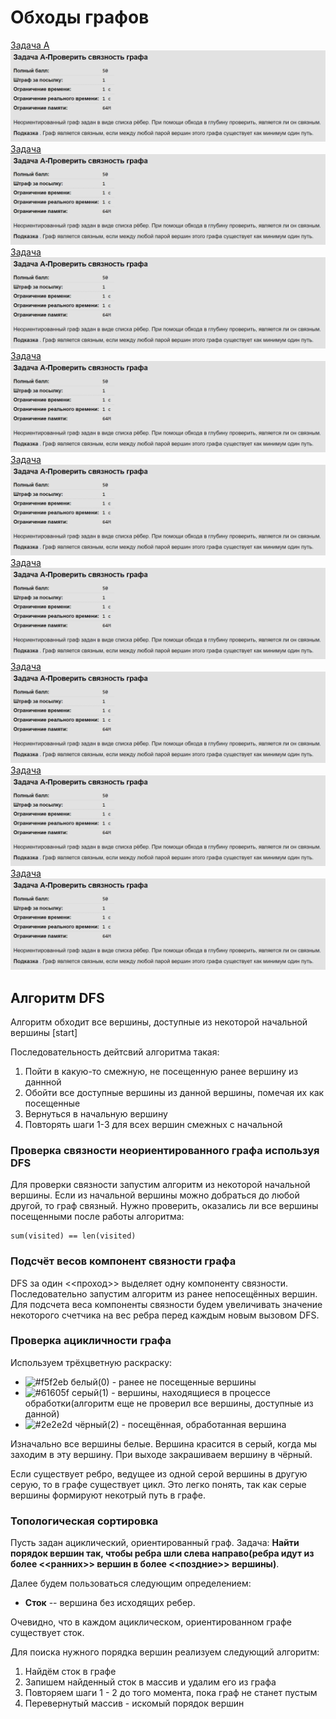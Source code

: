 # Обходы графов
[Задача A](https://github.com/ShmakovVladimir/AlgosContests/blob/main/test27/A.py)
![alt text](https://github.com/ShmakovVladimir/AlgosContests/blob/main/test27/zadachi/A.png)
[Задача ](https://github.com/ShmakovVladimir/AlgosContests/blob/main/test27/A.py)
![alt text](https://github.com/ShmakovVladimir/AlgosContests/blob/main/test27/zadachi/A.png)
[Задача ](https://github.com/ShmakovVladimir/AlgosContests/blob/main/test27/A.py)
![alt text](https://github.com/ShmakovVladimir/AlgosContests/blob/main/test27/zadachi/A.png)
[Задача ](https://github.com/ShmakovVladimir/AlgosContests/blob/main/test27/A.py)
![alt text](https://github.com/ShmakovVladimir/AlgosContests/blob/main/test27/zadachi/A.png)
[Задача ](https://github.com/ShmakovVladimir/AlgosContests/blob/main/test27/A.py)
![alt text](https://github.com/ShmakovVladimir/AlgosContests/blob/main/test27/zadachi/A.png)
[Задача ](https://github.com/ShmakovVladimir/AlgosContests/blob/main/test27/A.py)
![alt text](https://github.com/ShmakovVladimir/AlgosContests/blob/main/test27/zadachi/A.png)
[Задача ](https://github.com/ShmakovVladimir/AlgosContests/blob/main/test27/A.py)
![alt text](https://github.com/ShmakovVladimir/AlgosContests/blob/main/test27/zadachi/A.png)
[Задача ](https://github.com/ShmakovVladimir/AlgosContests/blob/main/test27/A.py)
![alt text](https://github.com/ShmakovVladimir/AlgosContests/blob/main/test27/zadachi/A.png)
[Задача ](https://github.com/ShmakovVladimir/AlgosContests/blob/main/test27/A.py)
![alt text](https://github.com/ShmakovVladimir/AlgosContests/blob/main/test27/zadachi/A.png)

## Алгоритм DFS
Алгоритм обходит все вершины, доступные из некоторой начальной вершины [start]

Последовательность дейтсвий алгоритма такая:
1. Пойти в какую-то смежную, не посещенную ранее вершину из даннной
2. Обойти все доступные вершины из данной вершины, помечая их как посещенные
3. Вернуться в начальную вершину
4. Повторять шаги 1-3 для всех вершин смежных с начальной

### Проверка связности неориентированного графа используя DFS

Для проверки связности запустим алгоритм из некоторой начальной вершины. Если из начальной вершины можно добраться до любой другой, то граф связный. Нужно проверить, оказались ли все вершины посещенными после работы алгоритма:

```
sum(visited) == len(visited)
```

### Подсчёт весов компонент связности графа

DFS за один <<проход>> выделяет одну компоненту связности. Последовательно запустим алгоритм из ранее непосещённых вершин. Для подсчета веса компоненты связности будем увеличивать значение некоторого счетчика на вес ребра перед каждым новым вызовом DFS.

### Проверка ацикличности графа

Используем трёхцветную раскраску:

- ![#f5f2eb](https://via.placeholder.com/15/f5f2eb/000000?text=+) белый(0) - ранее не посещенные вершины
- ![#61605f](https://via.placeholder.com/15/61605f/000000?text=+) серый(1) - вершины, находящиеся в процессе обработки(алгоритм еще не проверил все вершины, доступные из данной)
- ![#2e2e2d](https://via.placeholder.com/15/2e2e2d/000000?text=+) чёрный(2) - посещённая, обработанная вершина

Изначально все вершины белые. Вершина красится в серый, когда мы заходим в эту вершину. При выходе закрашиваем вершину в чёрный. 

Если существует ребро, ведущее из одной серой вершины в другую серую, то в графе существует цикл. Это легко понять, так как серые вершины формируют некотрый путь в графе. 

### Топологическая сортировка

Пусть задан ациклический, ориентированный граф. Задача: **Найти порядок вершин так, чтобы ребра шли слева направо(ребра идут из более <<ранних>> вершин в более <<поздние>> вершины)**.

Далее будем пользоваться следующим определением:
- **Сток** -- вершина без исходящих ребер.

Очевидно, что в каждом ациклическом, ориентированном графе существует сток.

Для поиска нужного порядка вершин реализуем следующий алгоритм:

1. Найдём сток в графе
2. Запишем найденный сток в массив и удалим его из графа
3. Повторяем шаги 1 - 2 до того момента, пока граф не станет пустым
4. Перевернутый массив - искомый порядок вершин















